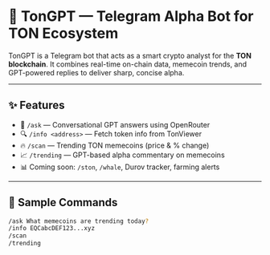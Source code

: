# 🤖 TonGPT — Telegram Alpha Bot for TON Ecosystem

TonGPT is a Telegram bot that acts as a smart crypto analyst for the **TON blockchain**. It combines real-time on-chain data, memecoin trends, and GPT-powered replies to deliver sharp, concise alpha.

---

## ✨ Features

- 🧠 `/ask` — Conversational GPT answers using OpenRouter
- 🔍 `/info <address>` — Fetch token info from TonViewer
- 🔥 `/scan` — Trending TON memecoins (price & % change)
- 📈 `/trending` — GPT-based alpha commentary on memecoins
- 📊 Coming soon: `/ston`, `/whale`, Durov tracker, farming alerts

---

## 📸 Sample Commands

```bash
/ask What memecoins are trending today?
/info EQCabcDEF123...xyz
/scan
/trending
